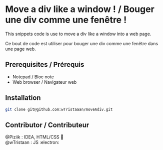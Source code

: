 # Move a div like a window ! / Bouger une div comme une fenêtre !

This snippets code is use to move a div like a window into a web page.    

Ce bout de code est utiliser pour bouger une div comme une fenêtre dans une page web.

## Prerequisites / Prérequis

- Notepad / Bloc note
- Web browser / Navigateur web

## Installation

```bash
git clone git@github.com:wTristaaan/moveAdiv.git
```

## Contributor / Contributeur
@Piziik : IDEA, HTML/CSS :100:  
@wTristaan : JS :electron:
